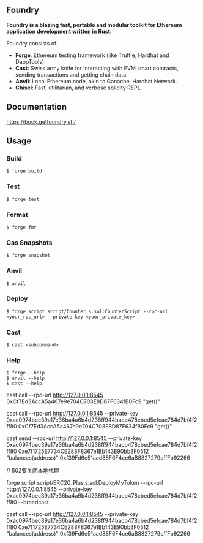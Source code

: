 <!--
 * @Author: dreamworks.cnn@gmail.com
 * @Date: 2025-07-09 16:29:12
 * @LastEditors: dreamworks.cnn@gmail.com
 * @LastEditTime: 2025-07-21 16:58:13
 * @FilePath: /web3-foundry-prj/README.md
 * @Description: 
 * 
 * Copyright (c) 2025 by ${git_name_email}, All Rights Reserved. 
-->
## Foundry

**Foundry is a blazing fast, portable and modular toolkit for Ethereum application development written in Rust.**

Foundry consists of:

-   **Forge**: Ethereum testing framework (like Truffle, Hardhat and DappTools).
-   **Cast**: Swiss army knife for interacting with EVM smart contracts, sending transactions and getting chain data.
-   **Anvil**: Local Ethereum node, akin to Ganache, Hardhat Network.
-   **Chisel**: Fast, utilitarian, and verbose solidity REPL.

## Documentation

https://book.getfoundry.sh/

## Usage

### Build

```shell
$ forge build
```

### Test

```shell
$ forge test
```

### Format

```shell
$ forge fmt
```

### Gas Snapshots

```shell
$ forge snapshot
```

### Anvil

```shell
$ anvil
```

### Deploy

```shell
$ forge script script/Counter.s.sol:CounterScript --rpc-url <your_rpc_url> --private-key <your_private_key>
```

### Cast

```shell
$ cast <subcommand>
```

### Help

```shell
$ forge --help
$ anvil --help
$ cast --help
```



cast call --rpc-url http://127.0.0.1:8545 0xCf7Ed3AccA5a467e9e704C703E8D87F634fB0Fc9 "get()"


cast call --rpc-url http://127.0.0.1:8545 --private-key 0xac0974bec39a17e36ba4a6b4d238ff944bacb478cbed5efcae784d7bf4f2ff80 0xCf7Ed3AccA5a467e9e704C703E8D87F634fB0Fc9 "get()"

cast send --rpc-url http://127.0.0.1:8545 --private-key 0xac0974bec39a17e36ba4a6b4d238ff944bacb478cbed5efcae784d7bf4f2ff80 0xe7f1725E7734CE288F8367e1Bb143E90bb3F0512 "balances(address)" 0xf39Fd6e51aad88F6F4ce6aB8827279cffFb92266

// 502要关闭本地代理

forge script script/ERC20_Plus.s.sol:DeployMyToken --rpc-url http://127.0.0.1:8545 --private-key 0xac0974bec39a17e36ba4a6b4d238ff944bacb478cbed5efcae784d7bf4f2ff80 --broadcast


cast call --rpc-url http://127.0.0.1:8545 --private-key 0xac0974bec39a17e36ba4a6b4d238ff944bacb478cbed5efcae784d7bf4f2ff80 0xe7f1725E7734CE288F8367e1Bb143E90bb3F0512 "balances(address)" 0xf39Fd6e51aad88F6F4ce6aB8827279cffFb92266

